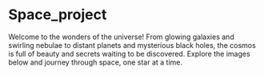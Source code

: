 # Space_project
Welcome to the wonders of the universe! From glowing galaxies and swirling nebulae to distant planets and mysterious black holes, the cosmos is full of beauty and secrets waiting to be discovered. Explore the images below and journey through space, one star at a time.

